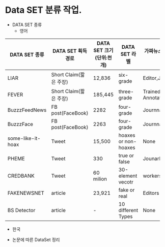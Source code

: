 # Data SET 분류 작업.

 * DATA SET 종류
   - 영어

|DATA SET 종류|DATA SET 획득경로|DATA SET 크기(단위:천개)|DATA SET 라벨|가짜뉴스 정보제공자|
|------|---|---|---|---|
|LIAR|Short Claim(짧은 주장)|12,836|six-grade|Editor,Journalists|
|FEVER|Short Claim(짧은 주장)|185,445|three-grade|Trained Annotators|
|BuzzzFeedNews|FB post(FaceBook)|2282|four-grade|Journnalists|
|BuzzzFace|FB post(FaceBook)|2263|four-grade|Journnalists|
|some-like-it-hoax|Tweet|15,500|hoaxes or non-hoaxes|None|
|PHEME|Tweet|330|true or false|Jounarlists|
|CREDBANK|Tweet|60 milion|30-element vecotr|workers|
|FAKENEWSNET|article|23,921|fake or real|Editors|
|BS Detector|article|-|10 different Types|None|
   - 한국

  * 논문에 따른 DataSet 정리
